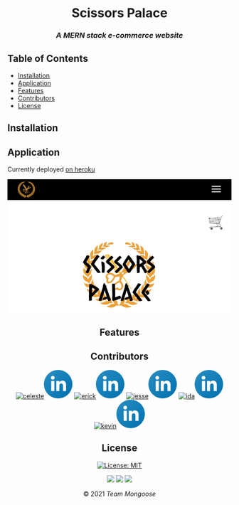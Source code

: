 <div align="center">

# Scissors Palace
### _A MERN stack e-commerce website_
</div>

## Table of Contents
  - [Installation](#installation)
  - [Application](#application)
  - [Features](#features)
  - [Contributors](#contributors)
  - [License](#license)


## Installation

## Application

Currently deployed [on heroku](https://www.heroku.com/)

![Demo](assets/demo.png)  

<div align="center">

## Features

## Contributors

[![celeste](https://github.com/celestealexmoore.png?size=64)](https://github.com/celestealexmoore)[![linkedin](assets/linkedin.svg)](https://www.linkedin.com/in/celeste-a-moore-22a036204)
[![erick](https://github.com/ferick8246.png?size=64)](https://github.com/ferick8246)[![linkedin](assets/linkedin.svg)](https://www.linkedin.com/in/erick-flores-142369184)
[![jesse](https://github.com/Jesse2360.png?size=64)](https://github.com/Jesse2360)[![linkedin](assets/linkedin.svg)](https://www.linkedin.com/in/jesse-ceniceros-196430202/)
[![ida](https://github.com/corgimaman.png?size=64)](https://github.com/corgimaman)[![linkedin](assets/linkedin.svg)](https://www.linkedin.com/in/ida-s-86b21b68/)
[![kevin](https://github.com/KevinHenleyCode.png?size=64)](https://github.com/KevinHenleyCode)[![linkedin](assets/linkedin.svg)](https://www.linkedin.com/in/kevin-henley)

## License

[![License: MIT](https://img.shields.io/badge/License-MIT-blueviolet.svg)](https://opensource.org/licenses/MIT)

<img src='https://img.shields.io/github/repo-size/ferick8246/Scissors-Palace'>  
<img src='https://img.shields.io/github/last-commit/ferick8246/Scissors-Palace'>
<img src='https://img.shields.io/github/languages/top/ferick8246/Scissors-Palace'>

© 2021 _Team Mongoose_

</div>